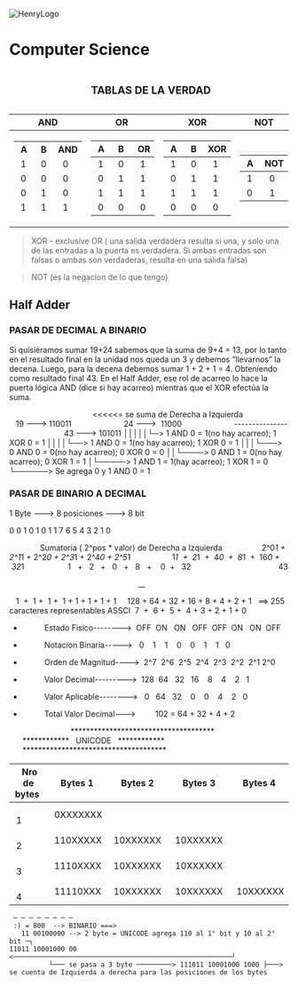 ![HenryLogo](https://d31uz8lwfmyn8g.cloudfront.net/Assets/logo-henry-white-lg.png)

# Computer Science


<table>
	<caption>
		<H3 align= 'center'>TABLAS DE LA VERDAD</H3>
	</caption>
	<thead>
		<tr>
			<th>AND</th>
			<th>OR&nbsp;</th>
			<th>XOR</th>
			<th>NOT</th>
		</tr>
	</thead>
	<tbody>
		<tr>
			<td>
				<table>
					<thead>
						<tr>
							<th>&nbsp;A&nbsp;</th>
							<th>&nbsp;B&nbsp;</th>
							<th>AND</th>
						</tr>
						<tr>
							<td>&nbsp;1</td>
							<td>&nbsp;0</td>
							<td>&nbsp;&nbsp;0</td>
						</tr>
						<tr>
							<td>&nbsp;0</td>
							<td>&nbsp;0</td>
							<td>&nbsp;&nbsp;0</td>
						</tr>
						<tr>
							<td>&nbsp;0</td>
							<td>&nbsp;1</td>
							<td>&nbsp;&nbsp;0</td>
						</tr>
						<tr>
							<td>&nbsp;1</td>
							<td>&nbsp;1</td>
							<td>&nbsp;&nbsp;1</td>
						</tr>
					</thead>
				</table>
			</td>
			<td>
				<table>
					<thead>
						<tr>
							<th>&nbsp;A&nbsp;</th>
							<th>&nbsp;B&nbsp;</th>
							<th>&nbsp;OR</th>
						</tr>
					</thead>
					<tbody>
						<tr>
							<td>&nbsp;1</td>
							<td>&nbsp;0</td>
							<td>&nbsp;&nbsp;1</td>
						</tr>
						<tr>
							<td>&nbsp;0</td>
							<td>&nbsp;1</td>
							<td>&nbsp;&nbsp;1</td>
						</tr>
						<tr>
							<td>&nbsp;1</td>
							<td>&nbsp;1</td>
							<td>&nbsp;&nbsp;1</td>
						</tr>
						<tr>
							<td>&nbsp;0</td>
							<td>&nbsp;0</td>
							<td>&nbsp;&nbsp;0</td>
						</tr>
				</table>
			</td>
			<td>
				<table>
					<thead>
						<tr>
							<th>&nbsp;A&nbsp;</th>
							<th>&nbsp;B&nbsp;</th>
							<th>XOR</th>
						</tr>
					</thead>
					<tbody>
						<tr>
							<td>&nbsp;1</td>
							<td>&nbsp;0</td>
							<td>&nbsp;&nbsp;1</td>
						</tr>
						<tr>
							<td>&nbsp;0</td>
							<td>&nbsp;1</td>
							<td>&nbsp;&nbsp;1</td>
						</tr>
						<tr>
							<td>&nbsp;1</td>
							<td>&nbsp;1</td>
							<td>&nbsp;&nbsp;1</td>
						</tr>
						<tr>
							<td>&nbsp;0</td>
							<td>&nbsp;0</td>
							<td>&nbsp;&nbsp;0</td>
						</tr>
				</table>
			</td>
			<td>
				<table>
					<thead>
						<tr>
							<th>&nbsp;A&nbsp;</th>
							<th>NOT</th>
						</tr>
					</thead>
					<tbody>
						<tr>
							<td>&nbsp;1</td>
							<td>&nbsp;&nbsp;0</td>
						</tr>
						<tr>
							<td>&nbsp;0</td>
							<td>&nbsp;&nbsp;1</td>
						</tr>
				</table>
			</td>
		</tr>
	</tbody>
</table>

> XOR - exclusive OR ( una salida verdadera resulta si una, y solo una de las entradas a la puerta es verdadera. Si ambas entradas son falsas o ambas son verdaderas, resulta en una salida falsa)

> NOT (es la negacion de lo que tengo)

## Half Adder

### PASAR DE DECIMAL A BINARIO  

Si quisiéramos sumar 19+24 sabemos que la suma de 9+4 = 13, por lo tanto en el resultado final en la unidad nos queda un 3 y debemos “llevarnos” la decena. Luego, para la decena debemos sumar 1 + 2 + 1 = 4. Obteniendo como resultado final 43.
En el Half Adder, ese rol de acarreo lo hace la puerta lógica AND (dice si hay acarreo) mientras que el XOR efectúa la suma.

                                        <<<<<= se suma de Derecha a Izquierda
                         19 ---> 110011
                         24 --->  11000
                        ---------------
                          43 ---> 101011
                                          │││││└─> 1 AND 0 = 1(no hay acarreo); 1 XOR 0 = 1
                                          ││││└──> 1 AND 0 = 1(no hay acarreo); 1 XOR 0 = 1
                                          │││└───> 0 AND 0 = 0(no hay acarreo); 0 XOR 0 = 0
                                          ││└────> 0 AND 1 = 0(no hay acarreo); 0 XOR 1 = 1
                                          │└─────> 1 AND 1 = 1(hay acarreo); 1 XOR 1 = 0
                                          └──────> Se agrega 0 y 1 AND 0 = 1



### PASAR DE BINARIO A DECIMAL

  

1 Byte ---> 8 posiciones ---> 8 bit

0 0 1 0 1 0 1 1
 7 6 5 4 3 2 1 0

               Sumatoria ( 2^pos * valor) de Derecha a Izquierda
                  2^0*1 + 2^1*1 + 2^2*0 + 2^3*1 + 2^4*0 + 2^5*1 
                   1*1  +  2*1  +  4*0  +  8*1  +  16*0 +  32*1
                    1   +   2   +   0   +   8   +    0  +   32
                                        43

                                                            __

   1  +  1 +  1 +  1 + 1 + 1 + 1 + 1    
 128 + 64 + 32 + 16 + 8 + 4 + 2 + 1   ==> 255 caracteres representables ASSCI
   7  +  6 +  5 +  4 + 3 + 2 + 1 + 0  

  
  

*           Estado Fisico-------->  OFF  ON   ON   OFF  OFF  ON   ON  OFF

*           Notacion Binaria----->   0    1    1    0    0    1    1   0

*           Orden de Magnitud---->  2^7  2^6  2^5  2^4  2^3  2^2  2^1 2^0

*           Valor Decimal--------->  128  64   32   16    8    4    2   1

*           Valor Aplicable-------->   0   64   32    0    0    4    2   0

*           Total Valor Decimal--->         102 = 64 + 32 + 4 + 2 

                        *************************************
                       ************   UNICODE   ************
                       *************************************
<table>
	<thead>
	<tr>
		<th>&nbsp;Nro de bytes&nbsp;</th>
		<th>Bytes 1</th>
		<th>Bytes 2</th>
		<th>Bytes 3</th>
		<th>Bytes 4</th>
	</tr>
	</thead>
	<tbody>
	<tr>
		<td>&nbsp; &nbsp; &nbsp; &nbsp; &nbsp; &nbsp;1</td>
		<td>&nbsp;0XXXXXXX</td>
		<td>&nbsp;</td>
		<td>&nbsp;</td>
		<td>&nbsp;</td>
	</tr>
	<tr>
		<td>&nbsp; &nbsp; &nbsp; &nbsp; &nbsp; &nbsp;2</td>
		<td>&nbsp;110XXXXX</td>
		<td>&nbsp;10XXXXXX&nbsp;</td>
		<td>&nbsp;10XXXXXX&nbsp;</td>
		<td></td>
	</tr>
	<tr>
		<td>&nbsp; &nbsp; &nbsp; &nbsp; &nbsp; &nbsp;3</td>
		<td>&nbsp;1110XXXX</td>
		<td>&nbsp;10XXXXXX</td>
		<td>&nbsp;10XXXXXX</td>
		<td></td>
	</tr>
	<tr>
		<td>&nbsp; &nbsp; &nbsp; &nbsp; &nbsp; &nbsp;4</td>
		<td>&nbsp;11110XXX</td>
		<td>&nbsp;10XXXXXX</td>
		<td>&nbsp;10XXXXXX</td>
		<td>&nbsp;10XXXXXX</td>
	</tr>
	<tbody>
</table>

     ─ ─ ─ ─ ─ ─ ─ ─
     :) = 800  --> BINARIO ===> 
       11 00100000 --> 2 byte = UNICODE agrega 110 al 1° bit y 10 al 2° bit ─┐
    11011 10001000 00 <───────────────────────────────────────────────────────┘
              └─── se pasa a 3 byte ─────────> 111011 10001000 1000 ├───> se cuenta de Izquierda a derecha para las posiciones de los bytes
